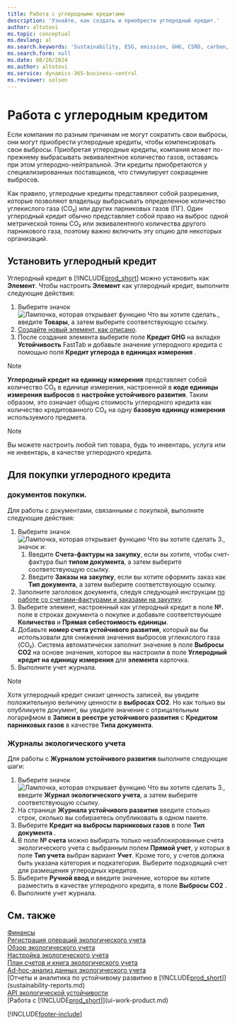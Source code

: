 ```yaml
---
title: Работа с углеродными кредитами
description: 'Узнайте, как создать и приобрести углеродный кредит.'
author: altotovi
ms.topic: conceptual
ms.devlang: al
ms.search.keywords: 'Sustainability, ESG, emission, GHG, CSRD, carbon, credit, CO2'
ms.search.form: null
ms.date: 08/20/2024
ms.author: altotovi
ms.service: dynamics-365-business-central
ms.reviewer: solsen
---
```


# <a name="work-with-carbon-credit"></a>Работа с углеродным кредитом

Если компании по разным причинам не могут сократить свои выбросы, они могут приобрести углеродные кредиты, чтобы компенсировать свои выбросы. Приобретая углеродные кредиты, компания может по-прежнему выбрасывать эквивалентное количество газов, оставаясь при этом углеродно-нейтральной. Эти кредиты приобретаются у специализированных поставщиков, что стимулирует сокращение выбросов.  

Как правило, углеродные кредиты представляют собой разрешения, которые позволяют владельцу выбрасывать определенное количество углекислого газа (CO₂) или других парниковых газов (ПГ). Один углеродный кредит обычно представляет собой право на выброс одной метрической тонны CO₂ или эквивалентного количества другого парникового газа, поэтому важно включить эту опцию для некоторых организаций.  

## <a name="set-up-the-carbon-credit"></a>Установить углеродный кредит

Углеродный кредит в [!INCLUDE[prod_short](includes/prod_short.md)] можно установить как **Элемент**. Чтобы настроить **Элемент**  как углеродный кредит, выполните следующие действия:
  
1. Выберите значок ![Лампочка, которая открывает функцию Что вы хотите сделать.](media/ui-search/search_small.png "Что вы хотите сделать"), введите **Товары**, а затем выберите соответствующую ссылку. 
2. [Создайте новый элемент, как описано](inventory-how-register-new-items.md).   
3. После создания элемента выберите поле **Кредит GHG** на вкладке **Устойчивость** FastTab и добавьте значение углеродного кредита с помощью поля **Кредит углерода в единицах измерения** .

> [!NOTE]
> **Углеродный кредит на единицу измерения** представляет собой количество CO₂ в единице измерения, настроенной в **коде единицы измерения выбросов** в **настройке устойчивого развития**. Таким образом, это означает общую стоимость углеродного кредита как количество кредитованного CO₂ на одну **базовую единицу измерения** используемого предмета.  

> [!NOTE]
> Вы можете настроить любой тип товара, будь то инвентарь, услуга или не инвентарь, в качестве углеродного кредита.  

## <a name="to-purchase-carbon-credit"></a>Для покупки углеродного кредита

### <a name="purchase-documents"></a>документов покупки.

Для работы с документами, связанными с покупкой, выполните следующие действия:

1. Выберите значок ![Лампочка, которая открывает функцию Что вы хотите сделать 3.](media/ui-search/search_small.png "Что вы хотите сделать"), значок и:  
   1. Введите **Счета-фактуры на закупку**, если вы хотите, чтобы счет-фактура был **типом документа**, а затем выберите соответствующую ссылку.  
   2. Введите **Заказы на закупку**, если вы хотите оформить заказ как **Тип документа**, а затем выберите соответствующую ссылку.   
2. Заполните заголовок документа, следуя следующей инструкции [по работе со счетами-фактурами и заказами на закупку](purchasing-how-record-purchases.md). 
3. Выберите элемент, настроенный как углеродный кредит в поле **№.** поле в строках документа о покупке и добавьте соответствующее **Количество** и **Прямая себестоимость единицы**. 
4. Добавьте **номер счета устойчивого развития**, который вы бы использовали для снижения значения выбросов углекислого газа (CO₂). Система автоматически заполнит значение в поле **Выбросы CO2**  на основе значения, которое вы настроили в поле **Углеродный кредит на единицу измерения** для **элемента** карточка.
5. Выполните учет журнала.

> [!NOTE]
> Хотя углеродный кредит снизит ценность записей, вы увидите положительную величину ценности в **выбросах CO2**. Но как только вы опубликуете документ, вы увидите значение с отрицательным логарифмом в **Записи в реестре устойчивого развития** с **Кредитом парниковых газов** в качестве **Типа документа**.  

### <a name="sustainability-journals"></a>Журналы экологического учета

Для работы с **Журналом устойчивого развития** выполните следующие шаги:  

1. Выберите значок ![Лампочка, которая открывает функцию Что вы хотите сделать 3.](media/ui-search/search_small.png "Что вы хотите сделать"), введите **Журнал экологического учета**, а затем выберите соответствующую ссылку. 
2. На странице **Журнала устойчивого развития** введите столько строк, сколько вы собираетесь опубликовать в одном пакете.  
3. Выберите **Кредит на выбросы парниковых газов** в поле **Тип документа** .    
4. В поле **№ счета** можно выбирать только незаблокированные счета экологического учета с выбранным полем **Прямой учет**, у которых в поле **Тип учета** выбран вариант **Учет**. Кроме того, у счетов должна быть указана категория и подкатегория. Выберите подходящий счет для размещения углеродных кредитов.
5. Выберите **Ручной ввод** и введите значение, которое вы хотите разместить в качестве углеродного кредита, в поле **Выбросы CO2** .  
6. Выполните учет журнала.   

## <a name="see-also"></a>См. также

[Финансы](finance.md)    
[Регистрация операций экологического учета](finance-sustainability-journal.md)    
[Обзор экологического учета](finance-manage-sustainability.md)    
[Настройка экологического учета](finance-sustainability-setup.md)   
[План счетов и книга экологического учета](finance-sustainability-accounts-ledger.md)  
[Ad-hoc-анализ данных экологического учета](ad-hoc-analysis-sustainability.md)    
[Отчеты и аналитика по устойчивому развитию в [!INCLUDE[prod_short](includes/prod_short.md)]](sustainability-reports.md)   
[API экологической устойчивости](/dynamics365/business-central/dev-itpro/api-sustainability/sustainability-api?toc=/dynamics365/business-central/toc.json)    
[Работа с [!INCLUDE[prod_short](includes/prod_short.md)]](ui-work-product.md)    

[!INCLUDE[footer-include](includes/footer-banner.md)]

